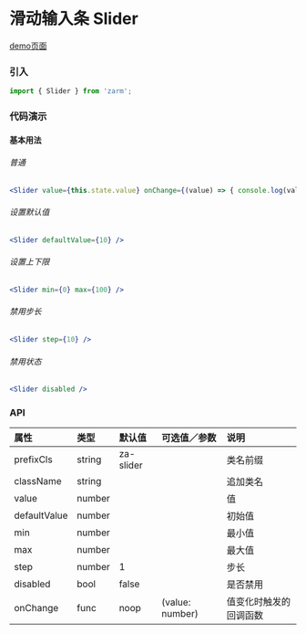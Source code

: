 # 滑动输入条 Slider

[demo页面](https://zhongantecheng.github.io/zarm/#/slider)

### 引入

```js
import { Slider } from 'zarm';
```

### 代码演示

#### 基本用法

###### 普通
```jsx
<Slider value={this.state.value} onChange={(value) => { console.log(value); }} />
```

###### 设置默认值
```jsx
<Slider defaultValue={10} />
```

###### 设置上下限
```jsx
<Slider min={0} max={100} />
```

###### 禁用步长
```jsx
<Slider step={10} />
```

###### 禁用状态
```jsx
<Slider disabled />
```

### API

| 属性 | 类型 | 默认值 | 可选值／参数 | 说明 |
| :--- | :--- | :--- | :--- | :--- |
| prefixCls | string | za-slider | | 类名前缀 |
| className | string | | | 追加类名 |
| value | number | | | 值 |
| defaultValue | number | | | 初始值 |
| min | number | | | 最小值 |
| max | number | | | 最大值 |
| step | number | 1 | | 步长 |
| disabled | bool | false | | 是否禁用 |
| onChange | func | noop | \(value: number\) | 值变化时触发的回调函数 |




